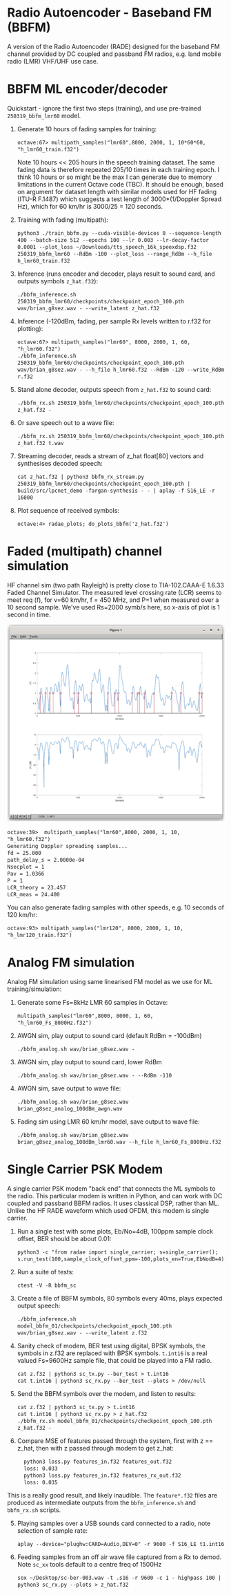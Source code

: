 # Radio Autoencoder - Baseband FM (BBFM)

A version of the Radio Autoencoder (RADE) designed for the baseband FM channel provided by DC coupled and passband FM radios, e.g. land mobile radio (LMR) VHF/UHF use case.

# BBFM ML encoder/decoder

Quickstart - ignore the first two steps (training), and use pre-trained `250319_bbfm_lmr60` model.

1. Generate 10 hours of fading samples for training:
   ```
   octave:67> multipath_samples("lmr60",8000, 2000, 1, 10*60*60, "h_lmr60_train.f32")
   ```
   Note 10 hours << 205 hours in the speech training dataset.  The same fading data is therefore repeated 205/10 times in each training epoch. I think 10 hours or so might be the max I can generate due to memory limitations in the current Octave code (TBC). It should be enough, based on argument for dataset length with similar models used for HF fading (ITU-R F.1487) which suggests a test length of 3000*(1/Doppler Spread Hz), which for 60 km/hr is 3000/25 = 120 seconds.

1. Training with fading (multipath):
   ```
   python3 ./train_bbfm.py --cuda-visible-devices 0 --sequence-length 400 --batch-size 512 --epochs 100 --lr 0.003 --lr-decay-factor 0.0001 --plot_loss ~/Downloads/tts_speech_16k_speexdsp.f32 250319_bbfm_lmr60 --RdBm -100 --plot_loss --range_RdBm --h_file h_lmr60_train.f32
   ```

1. Inference (runs encoder and decoder, plays result to sound card, and outputs symbols `z_hat.f32`):
   ```
   ./bbfm_inference.sh 250319_bbfm_lmr60/checkpoints/checkpoint_epoch_100.pth wav/brian_g8sez.wav - --write_latent z_hat.f32
   ```
1. Inference (-120dBm, fading, per sample Rx levels written to r.f32 for plotting):
   ```
   octave:67> multipath_samples("lmr60", 8000, 2000, 1, 60, "h_lmr60.f32")
   ./bbfm_inference.sh 250319_bbfm_lmr60/checkpoints/checkpoint_epoch_100.pth wav/brian_g8sez.wav - --h_file h_lmr60.f32 --RdBm -120 --write_RdBm r.f32
   ```
1. Stand alone decoder, outputs speech from `z_hat.f32` to sound card:
    ```
    ./bbfm_rx.sh 250319_bbfm_lmr60/checkpoints/checkpoint_epoch_100.pth z_hat.f32 -
    ```
1. Or save speech out to a wave file:
    ```
    ./bbfm_rx.sh 250319_bbfm_lmr60/checkpoints/checkpoint_epoch_100.pth z_hat.f32 t.wav
    ```

1. Streaming decoder, reads a stream of z_hat float[80] vectors and synthesises decoded speech:
   ```
   cat z_hat.f32 | python3 bbfm_rx_stream.py 250319_bbfm_lmr60/checkpoints/checkpoint_epoch_100.pth | build/src/lpcnet_demo -fargan-synthesis - - | aplay -f S16_LE -r 16000
   ```

1. Plot sequence of received symbols:
    ```
    octave:4> radae_plots; do_plots_bbfm('z_hat.f32')
    ```

# Faded (multipath) channel simulation

HF channel sim (two path Rayleigh) is pretty close to TIA-102.CAAA-E 1.6.33 Faded Channel Simulator. The measured level crossing rate (LCR) seems to meet req (f), for v=60 km/hr, f = 450 MHz, and P=1 when measured over a 10 second sample. We've used Rs=2000 symb/s here, so x-axis of plot is 1 second in time.

![LMR 60](doc/lmr_60.png)

```
octave:39>  multipath_samples("lmr60",8000, 2000, 1, 10, "h_lmr60.f32")
Generating Doppler spreading samples...
fd = 25.000
path_delay_s = 2.0000e-04
Nsecplot = 1
Pav = 1.0366
P = 1
LCR_theory = 23.457
LCR_meas = 24.400
```

You can also generate fading samples with other speeds, e.g. 10 seconds of 120 km/hr:
```
octave:93> multipath_samples("lmr120", 8000, 2000, 1, 10, "h_lmr120_train.f32")
```

# Analog FM simulation

Analog FM simulation using same linearised FM model as we use for ML training/simulation:

1. Generate some Fs=8kHz LMR 60 samples in Octave:
   ```
   multipath_samples("lmr60",8000, 8000, 1, 60, "h_lmr60_Fs_8000Hz.f32")
   ```
1. AWGN sim, play output to sound card (default RdBm = -100dBm)
   ```
   ./bbfm_analog.sh wav/brian_g8sez.wav -
   ```

1. AWGN sim, play output to sound card, lower RdBm
   ```
   ./bbfm_analog.sh wav/brian_g8sez.wav - --RdBm -110
   ```

1. AWGN sim, save output to wave file:
   ```
   ./bbfm_analog.sh wav/brian_g8sez.wav brian_g8sez_analog_100dBm_awgn.wav
   ```

1. Fading sim using LMR 60 km/hr model, save output to wave file:
   ```
   ./bbfm_analog.sh wav/brian_g8sez.wav brian_g8sez_analog_100dBm_lmr60.wav --h_file h_lmr60_Fs_8000Hz.f32
   ```

# Single Carrier PSK Modem

A single carrier PSK modem "back end" that connects the ML symbols to the radio.  This particular modem is written in Python, and can work with DC coupled and passband BBFM radios. It uses classical DSP, rather than ML.  Unlike the HF RADE waveform which used OFDM, this modem is single carrier.

1. Run a single test with some plots, Eb/No=4dB, 100ppm sample clock offset, BER should be about 0.01:
   ```
   python3 -c "from radae import single_carrier; s=single_carrier(); s.run_test(100,sample_clock_offset_ppm=-100,plots_en=True,EbNodB=4)"
   ```
1. Run a suite of tests:
   ```
   ctest -V -R bbfm_sc
   ```
1. Create a file of BBFM symbols, 80 symbols every 40ms, plays expected output speech:
    ```
    ./bbfm_inference.sh model_bbfm_01/checkpoints/checkpoint_epoch_100.pth wav/brian_g8sez.wav - --write_latent z.f32
    ```
2. Sanity check of modem, BER test using digital, BPSK symbols, the symbols in z.f32 are replaced with BPSK symbols. `t.int16` is a real valued Fs=9600Hz sample file, that could be played into a FM radio.
   ```
   cat z.f32 | python3 sc_tx.py --ber_test > t.int16
   cat t.int16 | python3 sc_rx.py --ber_test --plots > /dev/null
   ```
3. Send the BBFM symbols over the modem, and listen to results:
    ```
   cat z.f32 | python3 sc_tx.py > t.int16
   cat t.int16 | python3 sc_rx.py > z_hat.f32
   ./bbfm_rx.sh model_bbfm_01/checkpoints/checkpoint_epoch_100.pth z_hat.f32 -
    ```
4. Compare MSE of features passed through the system, first with z == z_hat, then with z passed through modem to get z_hat:
   ```
     python3 loss.py features_in.f32 features_out.f32
     loss: 0.033
     python3 loss.py features_in.f32 features_rx_out.f32
     loss: 0.035
   ```
  This is a really good result, and likely inaudible. The `feature*.f32` files are produced as intermediate outputs from the `bbfm_inference.sh` and `bbfm_rx.sh` scripts.

5. Playing samples over a USB sounds card connected to a radio, note selection of sample rate:
   ```
   aplay --device="plughw:CARD=Audio,DEV=0" -r 9600 -f S16_LE t1.int16
   ```

6. Feeding samples from an off air wave file captured from a Rx to demod. Note `sc_xx` tools default to a centre freq of 1500Hz
   ```
   sox ~/Desktop/sc-ber-003.wav -t .s16 -r 9600 -c 1 - highpass 100 | python3 sc_rx.py --plots > z_hat.f32
   ```
